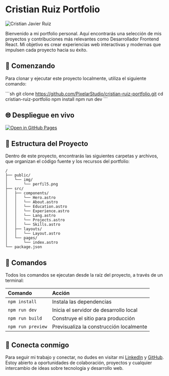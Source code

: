 
# Cristian Ruiz Portfolio

![Cristian Javier Ruiz](../public/img/perfil5.png)

Bienvenido a mi portfolio personal. Aquí encontrarás una selección de mis proyectos y contribuciones más relevantes como Desarrollador Frontend React. Mi objetivo es crear experiencias web interactivas y modernas que impulsen cada proyecto hacia su éxito.

## 🚀 Comenzando

Para clonar y ejecutar este proyecto localmente, utiliza el siguiente comando:

\```sh
git clone https://github.com/PixelarStudio/cristian-ruiz-portfolio.git
cd cristian-ruiz-portfolio
npm install
npm run dev
\```

## 🌐 Despliegue en vivo

[![Open in GitHub Pages](https://github.com/pages/badge.svg)](https://pixelarstudio.github.io/cristian-ruiz-portfolio)
<!-- [![Open in Vercel](https://vercel.com/button)](https://cristianruiz-portfolio.vercel.app)
[![Open in Netlify](https://www.netlify.com/img/deploy/button.svg)](https://cristianruiz-portfolio.netlify.app)
 -->
## 📂 Estructura del Proyecto

Dentro de este proyecto, encontrarás las siguientes carpetas y archivos, que organizan el código fuente y los recursos del portfolio:

```text
/
├── public/
│   └── img/
│       └── perfil5.png
├── src/
│   ├── components/
│   │   └── Hero.astro
│   │   └── About.astro
│   │   └── Education.astro
│   │   └── Experience.astro
│   │   └── Lang.astro
│   │   └── Projects.astro
│   │   └── Skills.astro
│   ├── layouts/
│   │   └── Layout.astro
│   └── pages/
│       └── index.astro
└── package.json
```


## 🧰 Comandos

Todos los comandos se ejecutan desde la raíz del proyecto, a través de un terminal:

| Comando           | Acción                                         |
| :---------------- | :--------------------------------------------- |
| `npm install`     | Instala las dependencias                       |
| `npm run dev`     | Inicia el servidor de desarrollo local         |
| `npm run build`   | Construye el sitio para producción             |
| `npm run preview` | Previsualiza la construcción localmente        |


## 🤝 Conecta conmigo

Para seguir mi trabajo y conectar, no dudes en visitar mi [LinkedIn](https://www.linkedin.com/in/cj-ruiz/) y [GitHub](https://github.com/PixelarStudio). Estoy abierto a oportunidades de colaboración, proyectos y cualquier intercambio de ideas sobre tecnología y desarrollo web.
